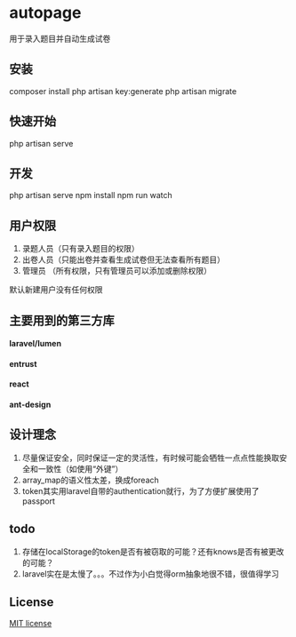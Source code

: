 # autopage

用于录入题目并自动生成试卷

## 安装

composer install 
php artisan key:generate
php artisan migrate

## 快速开始

php artisan serve

## 开发

php artisan serve
npm install
npm run watch

## 用户权限

1. 录题人员（只有录入题目的权限）
2. 出卷人员（只能出卷并查看生成试卷但无法查看所有题目）
2. 管理员 （所有权限，只有管理员可以添加或删除权限）

默认新建用户没有任何权限
## 主要用到的第三方库

#### laravel/lumen
#### entrust
#### react
#### ant-design

## 设计理念

1. 尽量保证安全，同时保证一定的灵活性，有时候可能会牺牲一点点性能换取安全和一致性（如使用“外键”）
2. array_map的语义性太差，换成foreach
3. token其实用laravel自带的authentication就行，为了方便扩展使用了passport

## todo

1. 存储在localStorage的token是否有被窃取的可能？还有knows是否有被更改的可能？
2. laravel实在是太慢了。。。不过作为小白觉得orm抽象地很不错，很值得学习

## License

[MIT license](http://opensource.org/licenses/MIT)
